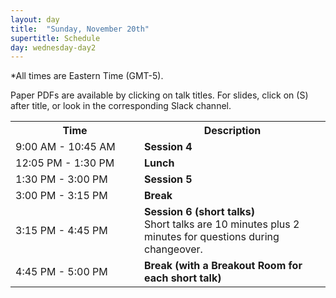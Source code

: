 ```yaml
---
layout: day
title:  "Sunday, November 20th"
supertitle: Schedule
day: wednesday-day2
---
```

*All times are Eastern Time (GMT-5). 

<!--
This day's session talks are available on YouTube at
[ACS 2021 Day 2](https://www.youtube.com/playlist?list=PL-1wKlUbAzGTQ-jqenM3OHpSNcFka6VOl).
Invited talks are linked directly as shown below.   -->

Paper PDFs are available by clicking on talk titles. For slides, click on
(S) after title, or look in the corresponding Slack channel.

<!-- You can watch the 
     [recorded talks](https://www.youtube.com/playlist?list=PL-1wKlUbAzGTjZjLcOduALuoZ3aupVSqe) for this day.  (FIX LINK) -->

<table>
<tr>
<th width=190px> Time </th>
<th> Description </th>
</tr>
<tr>
  <td id="session4"> <span class="schedtime"> 9:00 AM - 10:45 AM </span></td><td> <b> Session 4 </b>
<!--

<b>  Invited talk - <a href="{{site.baseurl}}/speakers/ute_schmid/">Ute Schmid</a> </b><br>
<a href="https://www.uni-bamberg.de/en/cogsys/schmid/">Head of the Cognitive Systems Group, University of Bamberg</a>
<br><a href="{{site.baseurl}}/talks/#schmid">Reconciling knowledge-based and data-driven AI for human-in-the-loop
  machine learning</a>  - <a
  href="{{site.baseurl}}/data/slides/invited-schmid-slides.pdf">(S)</a><a
  onClick="goToSlackChannel(103)"> (on Slack #invited103-schmid)</a>
  or <a
 href="https://www.youtube.com/watch?v=QoC3th7roi4&list=PL-1wKlUbAzGSdwkBuFJhELkCQ6Hz9u60C&index=2">View
 on YouTube</a>
 
 -->
  </td>
  </tr>
<tr>
  <td> <span class="schedtime"> 10:45 AM - 11:00 AM </span></td>
  <td>  <b> Break</b> </td>
</tr>
<tr> <td> <span class="schedtime"> 11:00 PM - 11:05 PM </span></td> <td>
<b> Herbert A. Simon Prize Winner Presentation </b>  - Pat Langley</td>
</tr>
<tr>
  <td > <span class="schedtime"> 11:05 AM - 12:05 PM
  </span></td>
<td> <b>  Herbert A. Simon Prize Talk - <a
href="{{site.baseurl}}/speakers/Anthony_Cohn/"> Anthony Cohn</a> </b><br>
<a href="https://eps.leeds.ac.uk/computing/staff/76/professor-anthony-g-cohn-freng-ceng-citp">Professor of Automated Reasoning, University of Leeds</a><br>
<a href="{{site.baseurl}}/talks/#cohn">Talk Title TBD</a>
<!--
    <a href="{{site.baseurl}}/talks/#allen">Conversational systems: Past,
    Present and future</a>  - <a
    href="{{site.baseurl}}/data/slides/invited-Allen-slides-SimonTalk.pdf">(S)</a>
    <a onClick="goToSlackChannel(102)"> (on Slack #invited02-allen)</a>
     or <a
 href="https://www.youtube.com/watch?v=4IGfMcxUrLs&list=PL-1wKlUbAzGSdwkBuFJhELkCQ6Hz9u60C&index=1">View
 on YouTube</a>
 -->
 </td></tr>
 
 <tr>
  <td> <span class="schedtime"> 12:05 PM - 1:30 PM </span></td>
  <td>  <b> Lunch</b> </td>
</tr>
 
<tr> 
   <td> <span class="schedtime"> 1:30 PM - 3:00 PM </span></td> 
   <td id="session5">  <b> Session 5</b>
   <!-- talks go here-->

   </td> 
</tr>

<tr> <td> <span class="schedtime"> 3:00 PM - 3:15 PM </span></td> <td> <b> Break</b> </td></tr>


<tr>
<td  id="session6"> <span class="schedtime"> 3:15 PM - 4:45 PM </span></td>
<td> <b> Session 6 (short talks) </b>

  <div class=shortnote>Short talks are 10 minutes plus 2 minutes for questions during changeover.</div>
<!-- ###### Chaired by TBD -->
<!--

 <ol>
  <li> <a href="{{site.baseurl}}/data/ACS-21_paper_5.pdf">Language
  Generation for Broad-Coverage, Explainable Cognitive Systems</a>
   - <a href="{{site.baseurl}}/data/slides/paper05-slides-mcshane-leon.pdf">(S)</a>,
  Marjorie McShane and Ivan Leon. <a onClick="goToSlackChannel(5)"> (on Slack #paper05-mcshane)</a></li>
  <li> <a href="{{site.baseurl}}/data/ACS-21_paper_7.pdf">Physical
  Reasoning in an Open World</a> - <a href="{{site.baseurl}}/data/slides/paper07-slides-zeng-davis.pdf">(S)</a>,
  Zhuoran Zeng and Ernest Davis. <a onClick="goToSlackChannel(7)"> (on Slack #paper07-zeng)</a></li>
  <li> <a href="{{site.baseurl}}/data/ACS-21_paper_18.pdf">Task Modifiers
  for HTN Planning and Acting</a> - <a href="{{site.baseurl}}/data/slides/paper18-slides-yuan.pdf">(S)</a>,
  W. Yuan, H. Munoz-Avila, V.R.Gogineni, S. Kondrakunta, M. Cox and L. He. <a onClick="goToSlackChannel(18)"> (on Slack #paper18-yuan)</a></li>

   <li> <a href="{{site.baseurl}}/data/ACS-21_paper_23.pdf">Finding Trolls
   Under Bridges: Preliminary Work on a Motif Detector</a> - <a href="{{site.baseurl}}/data/slides/paper23-slides-yarlott.pdf">(S)</a>,
   W.V. Yarlott, A. Ochoa, A. Acharya, L. Bobrow, D. C. Estrada, D. Gomez,
   J. Zheng, D. McDonald, C. Miller and M. A. Finlayson<a onClick="goToSlackChannel(23)"> (on Slack #paper23-yarlott)</a></li>
   <li> <a href="{{site.baseurl}}/data/ACS-21_paper_10.pdf">Lensing
   Machines: Representing Perspective in Latent Variable Models</a> - <a href="{{site.baseurl}}/data/slides/paper10-slides-kinakar-liberman.pdf">(S)</a>, Karthik Dinakar and Henry Lieberman. <a onClick="goToSlackChannel(10)"> (on Slack #paper10-dinakar)</a></li>
  <li> <a href="{{site.baseurl}}/data/ACS-21_paper_22.pdf">An explainability analysis of a
   sentiment prediction task using a transformer-based attention
   filter</a> - <a href="{{site.baseurl}}/data/slides/paper22-slides-tan.pdf">(S)</a>, Neşet Özkan Tan, Joshua Bensemann, Diana Benavides-Prado,
   Yang Chen, Mark Gahegan, Lia Lee, Alex Yuxuan Peng, Patricia Riddle and
   Michael Witbrock. <a onClick="goToSlackChannel(22)"> (on Slack #paper22-tan)</a></li>
  </ol>
-->

  </td>
</tr>
<tr>
  <td> <span class="schedtime">  4:45 PM - 5:00 PM </span></td>
  <td>  <b> Break (with a Breakout Room for each short talk) </b>
  </td>
  </tr>

</table>


